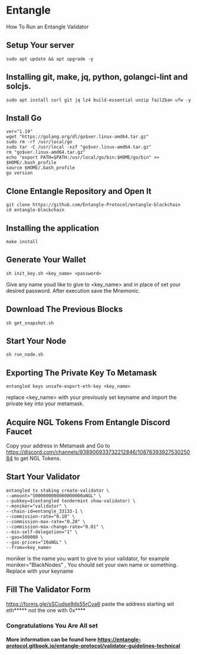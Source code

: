# Entangle
How To Run an Entangle Validator
## Setup Your server
```
sudo apt update && apt upgrade -y
```
##  Installing git, make, jq, python, golangci-lint and solcjs.
```
sudo apt install curl git jq lz4 build-essential unzip fail2ban ufw -y
```
## Install Go
```
ver="1.19"
wget "https://golang.org/dl/go$ver.linux-amd64.tar.gz"
sudo rm -rf /usr/local/go
sudo tar -C /usr/local -xzf "go$ver.linux-amd64.tar.gz"
rm "go$ver.linux-amd64.tar.gz"
echo "export PATH=$PATH:/usr/local/go/bin:$HOME/go/bin" >> $HOME/.bash_profile
source $HOME/.bash_profile
go version
```
## Clone Entangle Repository and Open It
```
git clone https://github.com/Entangle-Protocol/entangle-blockchain
cd entangle-blockchain
```
## Installing the application
```
make install
```
## Generate Your Wallet
```
sh init_key.sh <key_name> <password>
```
Give any name youd like to give to <key_name> and in place of <password> set your desired password. After execution save the Mnemonic.
## Download The Previous Blocks
```
sh get_snapshot.sh
```
## Start Your Node
```
sh run_node.sh
```
## Exporting The Private Key To Metamask
```
entangled keys unsafe-export-eth-key <key_name>
```
replace <key_name> with your previously set keyname and import the private key into your metamask. 
## Acquire NGL Tokens From Entangle Discord Faucet
Copy your address in Metamask and Go to https://discord.com/channels/938906933732212846/1087639392753025084 to get NGL Tokens.
## Start Your Validator
```
entangled tx staking create-validator \
--amount="5000000000000000000aNGL" \
--pubkey=$(entangled tendermint show-validator) \
--moniker="validator" \
--chain-id=entangle_33133-1 \
--commission-rate="0.10" \
--commission-max-rate="0.20" \
--commission-max-change-rate="0.01" \
--min-self-delegation="1" \
--gas=500000 \
--gas-prices="10aNGL" \
--from=<key_name>
```
moniker is the name you want to give to your validator, for example moniker="BlackNodes" , You should set your own name or something.
Replace <keyname> with your keyname 
## Fill The Validator Form
https://forms.gle/sSCudse9ds55rCva6
paste the address starting wit eth***** not the one with 0x****
### Congratulations You Are All set
#### More information can be found here https://entangle-protocol.gitbook.io/entangle-protocol/validator-guidelines-technical
